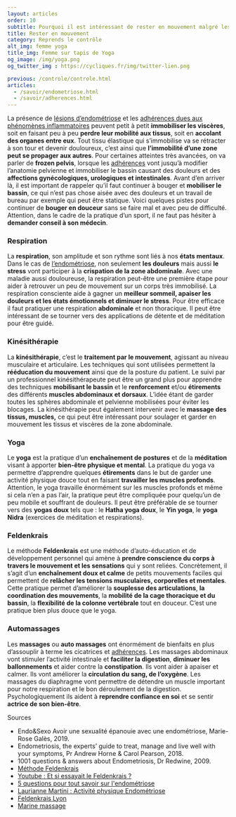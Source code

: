 ```yaml
---
layout: articles
order: 10
subtitle: Pourquoi il est intéressant de rester en mouvement malgré les douleurs d'endométriose.
title: Rester en mouvement
category: Reprends le contrôle
alt_img: femme yoga
title_img: Femme sur tapis de Yoga
og_image: /img/yoga.png
og_twitter_img : https://cycliques.fr/img/twitter-lien.png

previous: /controle/controle.html
articles:
  - /savoir/endometriose.html
  - /savoir/adherences.html
---
```


La présence de <a href="/savoir/endometriose.html" class="link">lésions d’endométriose</a> et les <a href="/savoir/adherences.html" class="link">adhérences dues aux phénomènes inflammatoires</a> peuvent petit à petit **immobiliser les viscères**, soit en faisant peu à peu **perdre leur mobilité aux tissus**, soit en **accolant des organes entre eux**. Tout tissu élastique qui s’immobilise va se rétracter à son tour et devenir douloureux, c’est ainsi que **l’immobilité d’une zone peut se propager aux autres**.
Pour certaines atteintes très avancées, on va parler de **frozen pelvis**, lorsque les <a href="/savoir/adherences.html" class="link">adhérences</a> vont jusqu’à modifier l’anatomie pelvienne et immobiliser le bassin causant des douleurs et des **affections gynécologiques, urologiques et intestinales**.
Avant d’en arriver là, il est important de rappeler qu’il faut continuer à bouger et **mobiliser le bassin**, ce qui n’est pas chose aisée avec des douleurs et un travail de bureau par exemple qui peut être statique. Voici quelques pistes pour continuer de **bouger en douceur** sans se faire mal et avec peu de difficulté. Attention, dans le cadre de la pratique d’un sport, il ne faut pas hésiter à **demander conseil à son médecin**.

### Respiration
La **respiration**, son amplitude et son rythme sont liés à nos **états mentaux**. Dans le cas de <a href="/savoir/endometriose.html" class="link">l’endométriose</a>, non seulement **les douleurs** mais aussi **le stress** vont participer à la **crispation de la zone abdominale**. Avec une maladie aussi douloureuse, la respiration peut-être une première étape pour aider à retrouver un peu de mouvement sur un corps très immobilisé. La respiration consciente aide à gagner un **meilleur sommeil, apaiser les douleurs et les états émotionnels et diminuer le stress**. Pour être efficace il faut pratiquer une respiration **abdominale** et non thoracique.  Il peut être intéressant de se tourner vers des applications de détente et de méditation pour être guidé.
### Kinésithérapie
La **kinésithérapie**, c’est le **traitement par le mouvement**, agissant au niveau musculaire et articulaire. Les techniques qui sont utilisées permettent la **rééducation du mouvement** ainsi que de la posture du patient. Le suivi par un professionnel kinésithérapeute peut être un grand plus pour apprendre des techniques **mobilisant le bassin** et le **renforcement** et/ou **étirements** des différents **muscles abdominaux et dorsaux**. L’idée étant de garder toutes les sphères abdominale et pelvienne mobilisées pour éviter les blocages. La kinésithérapie peut également intervenir avec le **massage des tissus, muscles,** ce qui peut être intéressant pour soulager et garder en mouvement les tissus et viscères de la zone abdominale.
### Yoga
Le **yoga** est la pratique d’un **enchaînement de postures** et de la **méditation** visant à apporter **bien-être physique et mental**. La pratique du yoga va permettre d’apprendre quelques **étirements** dans le but de garder une activité physique douce tout en faisant **travailler les muscles profonds**. Attention, le yoga travaille énormément sur les muscles profonds et même si cela n’en a pas l’air, la pratique peut être compliquée pour quelqu’un de peu mobile et souffrant de douleurs. Il peut être préférable de se tourner vers des **yogas doux** tels que : le **Hatha yoga doux**, le **Yin yoga**, le **yoga Nidra** (exercices de méditation et respirations).
### Feldenkrais
Le méthode **Feldenkrais** est une méthode d’auto-éducation et de développement personnel qui amène à **prendre conscience du corps à travers le mouvement et les sensations** qui y sont reliées. Concrètement, il s’agit d’un **enchaînement doux et calme** de petits mouvements faciles qui permettent de **relâcher les tensions musculaires, corporelles et mentales**. Cette pratique permet d’améliorer la **souplesse des articulations**, **la coordination des mouvements**, la **mobilité de la cage thoracique et du bassin**, la **flexibilité de la colonne vertébrale** tout en douceur. C’est une pratique bien plus douce que le yoga.
### Automassages
Les **massages** ou **auto massages** ont énormément de bienfaits en plus d’assouplir à terme les cicatrices et <a href="/savoir/adherences.html" class="link">adhérences</a>. Les massages abdominaux vont stimuler l’activité intestinale et **faciliter la digestion**, **diminuer les ballonnements** et aider contre la **constipation**. Ils vont aider à apaiser et calmer.  Ils vont améliorer la **circulation du sang, de l’oxygène**. Les massages du diaphragme vont permettre de détendre un muscle important pour notre respiration et le bon déroulement de la digestion. Psychologiquement ils aident à **reprendre confiance en soi** et se sentir **actrice de son bien-être**.
<div class="col-sm-10 offset-sm-1 sources">
  <span>Sources</span>
  <ul>
    <li class="list">Endo&Sexo Avoir une sexualité épanouie avec une endométriose, Marie-Rose Galès, 2019.</li>
    <li class="list">Endometriosis, the experts’ guide to treat, manage and live well with your symptoms, Pr Andrew Horne & Carol Pearson, 2018.</li>
    <li class="list">1001 questions & answers about Endometriosis, Dr Redwine, 2009.</li>
    <li class="list"><a href="https://fr.wikipedia.org/wiki/M%C3%A9thode_Feldenkrais">Méthode Feldenkrais</a></li>
    <li class="list"><a href="https://www.youtube.com/watch?v=1hBR2W4krKA">Youtube : Et si essayait le Feldenkrais ?</a></li>
    <li class="list"><a href="https://sante.lefigaro.fr/article/cinq-questions-pour-tout-savoir-sur-l-endometriose/">5 questions pour tout savoir sur l'endométriose</a></li>
    <li class="list"><a href="https://www.lauriannemartini.com/post/activite-physique-endometriose">Laurianne Martini : Activité physique Endométriose</a></li>
    <li class="list"><a href="http://www.feldenkrais-lyon.fr">Feldenkrais Lyon</a></li>
    <li class="list"><a href="http://www.marinemassage.com/endometriose-massage/">Marine massage</a></li>
  </ul>
</div>
